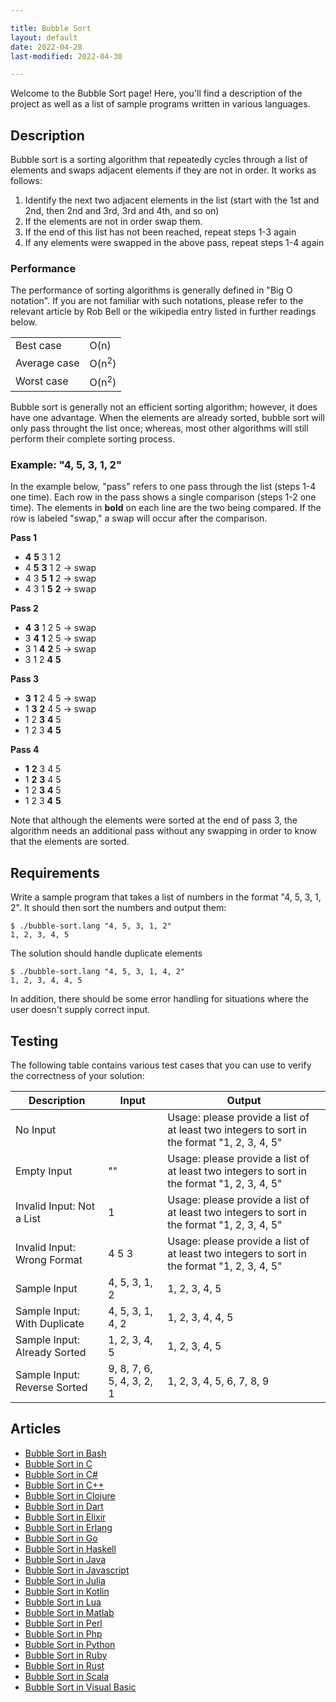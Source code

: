```yaml
---

title: Bubble Sort
layout: default
date: 2022-04-28
last-modified: 2022-04-30

---
```


Welcome to the Bubble Sort page! Here, you'll find a description of the project as well as a list of sample programs written in various languages.

## Description

Bubble sort is a sorting algorithm that repeatedly cycles through a list of elements
and swaps adjacent elements if they are not in order. It works as follows:

1. Identify the next two adjacent elements in the list (start with the 1st and 2nd, then 2nd and 3rd, 3rd and 4th, and so on)
2. If the elements are not in order swap them.
3. If the end of this list has not been reached, repeat steps 1-3 again
4. If any elements were swapped in the above pass, repeat steps 1-4 again


### Performance

The performance of sorting algorithms is generally defined in "Big O notation".
If you are not familiar with such notations, please refer to the relevant
article by Rob Bell or the wikipedia entry listed in further readings below.

| | |
|---|---|
| Best case | O(n) |
| Average case | O(n<sup>2</sup>) |
| Worst case | O(n<sup>2</sup>) |

Bubble sort is generally not an efficient sorting algorithm; however, it does have one advantage.
When the elements are already sorted, bubble sort will only pass throught the list once; whereas,
most other algorithms will still perform their complete sorting process.


### Example: "4, 5, 3, 1, 2"

In the example below, "pass" refers to one pass through the list (steps 1-4 one time).
Each row in the pass shows a single comparison (steps 1-2 one time).
The elements in __bold__ on each line are the two being compared.
If the row is labeled "swap," a swap will occur after the comparison.

__Pass 1__
- __4__ __5__   3     1     2
-   4   __5__ __3__   1     2   -> swap
-   4     3   __5__ __1__   2   -> swap
-   4     3     1   __5__ __2__ -> swap

__Pass 2__
- __4__ __3__   1     2     5   -> swap
-  3    __4__ __1__   2     5   -> swap
-  3      1   __4__ __2__   5   -> swap
-  3      1     2   __4__ __5__

__Pass 3__
- __3__ __1__   2     4     5   -> swap
-  1    __3__ __2__   4     5   -> swap
-  1      2   __3__ __4__   5
-  1      2     3   __4__ __5__

__Pass 4__
- __1__ __2__   3     4     5
-  1    __2__ __3__   4     5
-  1      2   __3__ __4__   5
-  1      2     3   __4__ __5__

Note that although the elements were sorted at the end of pass 3,
the algorithm needs an additional pass without any swapping in order to know that the elements are sorted.


## Requirements

Write a sample program that takes a list of numbers in the format "4, 5, 3, 1, 2".
It should then sort the numbers and output them:

```console
$ ./bubble-sort.lang "4, 5, 3, 1, 2"
1, 2, 3, 4, 5
```

The solution should handle duplicate elements

```console
$ ./bubble-sort.lang "4, 5, 3, 1, 4, 2"
1, 2, 3, 4, 4, 5
```

In addition, there should be some error handling for situations where the user
doesn't supply correct input.


## Testing

The following table contains various test cases that you can use to
verify the correctness of your solution:

| Description                  | Input | Output |
|------------------------------|-------|--------|
| No Input                     |       | Usage: please provide a list of at least two integers to sort in the format "1, 2, 3, 4, 5" |
| Empty Input                  | ""    | Usage: please provide a list of at least two integers to sort in the format "1, 2, 3, 4, 5" |
| Invalid Input: Not a List    | 1     | Usage: please provide a list of at least two integers to sort in the format "1, 2, 3, 4, 5" |
| Invalid Input: Wrong Format  | 4 5 3 | Usage: please provide a list of at least two integers to sort in the format "1, 2, 3, 4, 5" |
| Sample Input                 | 4, 5, 3, 1, 2             | 1, 2, 3, 4, 5             |
| Sample Input: With Duplicate | 4, 5, 3, 1, 4, 2          | 1, 2, 3, 4, 4, 5          |
| Sample Input: Already Sorted | 1, 2, 3, 4, 5             | 1, 2, 3, 4, 5             |
| Sample Input: Reverse Sorted | 9, 8, 7, 6, 5, 4, 3, 2, 1 | 1, 2, 3, 4, 5, 6, 7, 8, 9 |


## Articles

- [Bubble Sort in Bash](https://sampleprograms.io/projects/bubble-sort/bash)
- [Bubble Sort in C](https://sampleprograms.io/projects/bubble-sort/c)
- [Bubble Sort in C#](https://sampleprograms.io/projects/bubble-sort/c-sharp)
- [Bubble Sort in C++](https://sampleprograms.io/projects/bubble-sort/c-plus-plus)
- [Bubble Sort in Clojure](https://sampleprograms.io/projects/bubble-sort/clojure)
- [Bubble Sort in Dart](https://sampleprograms.io/projects/bubble-sort/dart)
- [Bubble Sort in Elixir](https://sampleprograms.io/projects/bubble-sort/elixir)
- [Bubble Sort in Erlang](https://sampleprograms.io/projects/bubble-sort/erlang)
- [Bubble Sort in Go](https://sampleprograms.io/projects/bubble-sort/go)
- [Bubble Sort in Haskell](https://sampleprograms.io/projects/bubble-sort/haskell)
- [Bubble Sort in Java](https://sampleprograms.io/projects/bubble-sort/java)
- [Bubble Sort in Javascript](https://sampleprograms.io/projects/bubble-sort/javascript)
- [Bubble Sort in Julia](https://sampleprograms.io/projects/bubble-sort/julia)
- [Bubble Sort in Kotlin](https://sampleprograms.io/projects/bubble-sort/kotlin)
- [Bubble Sort in Lua](https://sampleprograms.io/projects/bubble-sort/lua)
- [Bubble Sort in Matlab](https://sampleprograms.io/projects/bubble-sort/matlab)
- [Bubble Sort in Perl](https://sampleprograms.io/projects/bubble-sort/perl)
- [Bubble Sort in Php](https://sampleprograms.io/projects/bubble-sort/php)
- [Bubble Sort in Python](https://sampleprograms.io/projects/bubble-sort/python)
- [Bubble Sort in Ruby](https://sampleprograms.io/projects/bubble-sort/ruby)
- [Bubble Sort in Rust](https://sampleprograms.io/projects/bubble-sort/rust)
- [Bubble Sort in Scala](https://sampleprograms.io/projects/bubble-sort/scala)
- [Bubble Sort in Visual Basic](https://sampleprograms.io/projects/bubble-sort/visual-basic)